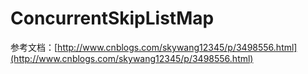 # ConcurrentSkipListMap

参考文档：[http://www.cnblogs.com/skywang12345/p/3498556.html](http://www.cnblogs.com/skywang12345/p/3498556.html)

